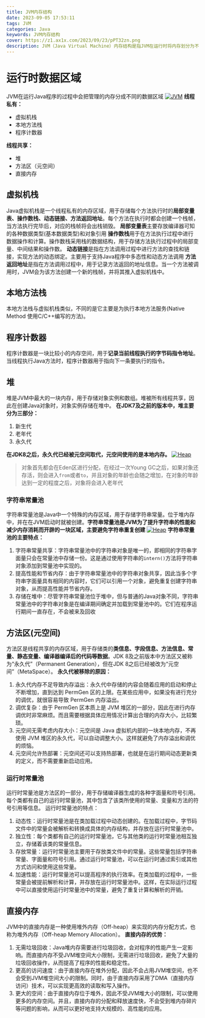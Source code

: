 ```yaml
---
title: JVM内存结构
date: 2023-09-05 17:53:11
tags: JVM
categories: Java
keywords: JVM内存结构
cover: https://z1.ax1x.com/2023/09/23/pPT32zn.png
description: JVM（Java Virtual Machine）内存结构是指JVM在运行时将内存划分为不同区域，用于管理程序的运行和数据。
---
```

# 运行时数据区域
JVM在运行Java程序的过程中会把管理的内存分成不同的数据区域
[![JVM](https://z1.ax1x.com/2023/09/16/pPfYqOO.png)](https://imgse.com/i/pPfYqOO)
**线程私有：**
* 虚拟机栈
* 本地方法栈
* 程序计数器

**线程共享：**
* 堆
* 方法区（元空间）
* 直接内存
## 虚拟机栈
Java虚拟机栈是一个线程私有的内存区域，用于存储每个方法执行时的**局部变量表、操作数栈、动态链接、方法返回地址**。每个方法在执行时都会创建一个栈帧，当方法执行完毕后，对应的栈帧将会出栈销毁。
**局部变量表**主要存放编译器可知的各种数据类型(基本数据类型)和对象引用
**操作数栈**用于在方法执行过程中进行数据操作和计算。操作数栈采用栈的数据结构，用于存储方法执行过程中的局部变量、中间结果和操作数。
**动态链接**是指在方法调用过程中进行方法的查找和链接，实现方法的动态绑定。主要用于支持Java程序中多态性和动态方法调用
**方法返回地址**是指在方法调用过程中，用于记录方法返回的地址信息。当一个方法被调用时，JVM会为该方法创建一个新的栈帧，并将其推入虚拟机栈中。
## 本地方法栈
本地方法栈与虚拟机栈类似，不同的是它主要是为执行本地方法服务(Native Method 使用C/C++编写的方法)。
## 程序计数器
程序计数器是一块比较小的内存空间，用于**记录当前线程执行的字节码指令地址**。当线程执行Java方法时，程序计数器用于指向下一条要执行的指令。
## 堆
堆是JVM中最大的一块内存，用于存储对象实例和数组。堆被所有线程共享，因此在创建Java对象时，对象实例存储在堆中。
**在JDK7及之前的版本中，堆主要分为三部分：**
1. 新生代
2. 老年代
3. 永久代

**在JDK8之后，永久代已经被元空间取代，元空间使用的是本地内存。**
[![Heap](https://z1.ax1x.com/2023/09/16/pPfYb6K.png)](https://imgse.com/i/pPfYb6K)
>对象首先都会在Eden区进行分配，在经过一次Young GC之后，如果对象还存活，则会进入`from`或者`to`，并且对象的年龄也会随之增加，在对象的年龄达到一定的程度之后，对象将会进入老年代
### 字符串常量池
字符串常量池是Java中一个特殊的内存区域，用于存储字符串常量。位于堆内存中，并在在JVM启动时就被创建。**字符串常量池是JVM为了提升字符串的性能和减少内存消耗而开辟的一块区域，主要避免字符串重复创建**
[![Heap](https://z1.ax1x.com/2023/09/16/pPfYHl6.png)](https://imgse.com/i/pPfYHl6)
**字符串常量池的主要特点：**
1. 字符串常量共享：字符串常量池中的字符串对象是唯一的，即相同的字符串字面量只会在常量池中存储一份。这是通过使用字符串的`intern()`方法将字符串对象添加到常量池中实现的。
2. 提高性能和节省内存：由于字符串常量池中的字符串对象共享，因此当多个字符串字面量具有相同的内容时，它们可以引用一个对象，避免重复创建字符串对象，从而提高性能并节省内存。
3. 存储在堆中：尽管字符串常量池位于堆中，但与普通的Java对象不同，字符串常量池中的字符串对象是在编译期间确定并加载到常量池中的。它们在程序运行期间一直存在，不会被来及回收
## 方法区(元空间)
方法区是线程共享的内存区域，用于存储类的**类信息、字段信息、方法信息、常量、静态变量、编译器编译后的代码等数据**。JDK 8及之前版本中方法区又被称为“永久代”（Permanent Generation），但在JDK 8之后已经被改为“元空间”（MetaSpace）。
**永久代被移除的原因：**
1. 永久代内存不足导致内存溢出：永久代中存储的内容会随着应用的启动和停止不断增加，直到达到 PermGen 区的上限。在某些应用中，如果没有进行充分的调优，就很容易导致 PermGen 内存溢出。
2. 调优复杂：由于 PermGen 区本质上是 JVM 堆区的一部分，因此在进行内存调优时非常麻烦。而且需要根据具体应用情况计算出合理的内存大小，比较繁琐。
3. 元空间无需考虑内存大小：元空间是 Java 虚拟机内部的一块本地内存，不再使用 JVM 堆区的永久代，可以自动调整大小。这样就避免了内存溢出和调优的烦恼。
4. 元空间允许热部署：元空间还可以支持热部署，也就是在运行期间动态更新类的定义，而不需要重新启动应用。
### 运行时常量池
运行时常量池是方法区的一部分，用于存储编译器生成的各种字面量和符号引用。每个类都有自己的运行时常量池，其中包含了该类所使用的常量、变量和方法的符号引用等信息。
运行时常量池的特点：
1. 动态性：运行时常量池是在类加载过程中动态创建的。在加载过程中，字节码文件中的常量会被解析和转换成具体的内存结构，并存放在运行时常量池中。
2. 独立性：每个类都有自己的运行时常量池，它与其他类的运行时常量池相互独立，存储着该类的常量信息。
3. 存放常量：运行时常量池主要用于存放类文件中的常量。这些常量包括字符串常量、字面量和符号引用。通过运行时常量池，可以在运行时通过索引或其他方式访问和使用这些常量。
4. 加速性能：运行时常量池可以提高程序的执行效率。在类加载的过程中，一些常量会被提前解析和计算，并存放在运行时常量池中。这样，在实际运行过程中可以直接使用运行时常量池中的常量，避免了重复计算和解析的开销。
## 直接内存
JVM中的直接内存是一种使用堆外内存（Off-heap）来实现的内存分配方式，也称为堆外内存（Off-heap Memory Allocation）。
**直接内存的优势：**
1. 无需垃圾回收：Java堆内存需要进行垃圾回收，会对程序的性能产生一定影响。而直接内存不受JVM堆空间大小限制，无需进行垃圾回收，避免了大量的垃圾回收操作，从而提高了程序的性能和稳定性。
2. 更高的访问速度：由于直接内存在堆外分配，因此不会占用JVM堆空间，也不会受到JVM堆空间大小的限制。同时，由于直接内存采用了DMA（直接内存访问）技术，可以实现更高效的读取和写入操作。
3. 更大的空间：由于直接内存位于堆外，因此不受JVM堆大小的限制，可以使用更多的内存空间。并且，直接内存的分配和释放速度快，不会受到堆内存碎片等问题的影响，从而可以更好地支持大规模的、高性能的应用。